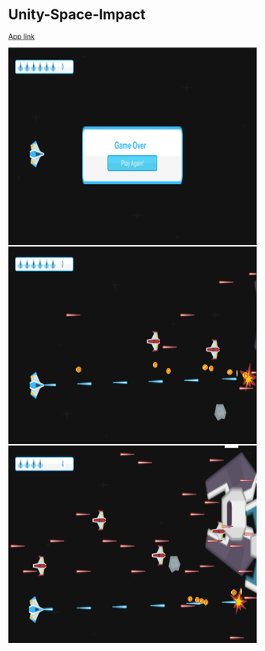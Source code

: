 # Unity-Space-Impact

[App link](https://drive.google.com/drive/u/0/folders/14S_7lyfdhDZ_XtgVFNlb0Og40Lk06FAP)

 <img src="images/space impact 1.png" width="600" height="400" > <img src="images/space impact 2.png" width="600" height="400" > <img src="images/space impact 3.png" width="600" height="400" > 
